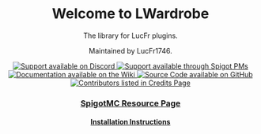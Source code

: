<div align="center">

# Welcome to LWardrobe

The library for LucFr plugins.

Maintained by LucFr1746.

<a href="#">
    <img src="https://img.shields.io/badge/Chat%20%2F%20Support-on%20Discord-skyblue?style=for-the-badge&logo=discord&logoColor=white" alt="Support available on Discord">
</a>

<a href="#">
    <img src="https://img.shields.io/badge/Chat%20%2F%20Support-Spigot%20PM-skyblue?style=for-the-badge&logo=googlemessages" alt="Support available through Spigot PMs">
</a>

<br>
    <a href="https://github.com/LucFr1746/LLib/wiki">
        <img src="https://img.shields.io/badge/Documentation-on%20Wiki-skyblue?style=for-the-badge&logo=wikipedia" alt="Documentation available on the Wiki">
    </a>
    <a href="https://github.com/LucFr1746/LLib">
        <img src="https://img.shields.io/badge/Source%20Code-on%20GitHub-skyblue?style=for-the-badge&logo=github" alt="Source Code available on GitHub">
    </a>
<br/>

<a href="#">
    <img src="https://img.shields.io/badge/Contributors-View%20Credits-skyblue?style=for-the-badge" alt="Contributors listed in Credits Page">
</a>

### [SpigotMC Resource Page](#)
#### [Installation Instructions](#)
</div>